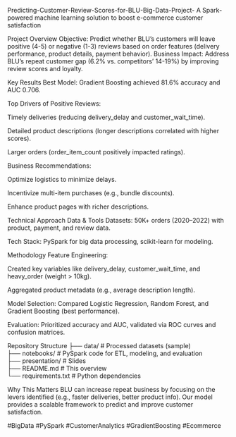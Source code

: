  Predicting-Customer-Review-Scores-for-BLU-Big-Data-Project- A Spark-powered machine learning solution to boost e-commerce customer satisfaction

 Project Overview
Objective: Predict whether BLU’s customers will leave positive (4-5) or negative (1-3) reviews based on order features (delivery performance, product details, payment behavior).
Business Impact: Address BLU’s repeat customer gap (6.2% vs. competitors’ 14-19%) by improving review scores and loyalty.

 Key Results
Best Model: Gradient Boosting achieved 81.6% accuracy and AUC 0.706.

Top Drivers of Positive Reviews:

Timely deliveries (reducing delivery_delay and customer_wait_time).

Detailed product descriptions (longer descriptions correlated with higher scores).

Larger orders (order_item_count positively impacted ratings).

Business Recommendations:

Optimize logistics to minimize delays.

Incentivize multi-item purchases (e.g., bundle discounts).

Enhance product pages with richer descriptions.

 Technical Approach
Data & Tools
Datasets: 50K+ orders (2020–2022) with product, payment, and review data.

Tech Stack: PySpark for big data processing, scikit-learn for modeling.

Methodology
Feature Engineering:

Created key variables like delivery_delay, customer_wait_time, and heavy_order (weight > 10kg).

Aggregated product metadata (e.g., average description length).

Model Selection: Compared Logistic Regression, Random Forest, and Gradient Boosting (best performance).

Evaluation: Prioritized accuracy and AUC, validated via ROC curves and confusion matrices.

 Repository Structure
├── data/                # Processed datasets (sample)  
├── notebooks/           # PySpark code for ETL, modeling, and evaluation  
├── presentation/        # Slides   
├── README.md            # This overview  
└── requirements.txt     # Python dependencies  
 
 Why This Matters
BLU can increase repeat business by focusing on the levers identified (e.g., faster deliveries, better product info). Our model provides a scalable framework to predict and improve customer satisfaction.

 #BigData #PySpark #CustomerAnalytics #GradientBoosting #Ecommerce
